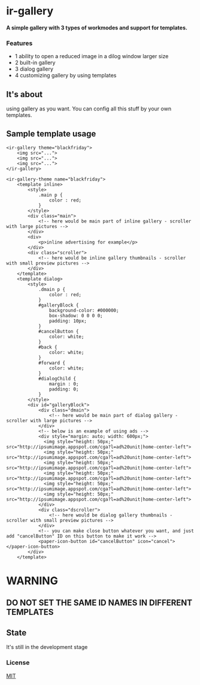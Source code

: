 # ir-gallery

**A simple gallery with 3 types of workmodes and support for templates.**

### Features

- 1 ability to open a reduced image in a dilog window larger size
- 2 built-in gallery
- 3 dialog gallery
- 4 customizing gallery by using templates

## It's about

using gallery as you want. You can config all this stuff by your own templates.

## Sample template usage

	<ir-gallery theme="blackfriday">
		<img src="...">
		<img src="...">
		<img src="...">
	</ir-gallery>

	<ir-gallery-theme name="blackfriday"> 
		<template inline> 
		    <style>
		    	.main p {
		    	 	color : red; 
		    	}
		    </style> 
		    <div class="main">
		    	<!-- here would be main part of inline gallery - scroller with large pictures -->
		    </div> 
		    <div>
		    	<p>inline advertising for example</p>
		    </div> 
		    <div class="scroller">
		    	<!-- here would be inline gallery thumbnails - scroller with small preview pictures -->
		    </div> 
	    </template> 
	    <template dialog> 
		    <style>
		    	.dmain p {
	    			color : red; 
	    		} 
	    		#galleryBlock { 
	    			background-color: #000000;
	    			box-shadow: 0 0 0 0; 
	    			padding: 10px;
    			}
		    	#cancelButton {
	    	 		color: white; 
	    	 	} 
		    	#back { 
		    	 	color: white; 
	    	 	}
	    	 	#forward { 
	    	 	 	color: white; 
	    	 	}
		    	#dialogChild {
		    		margin : 0;
		    		padding: 0; 
		    	}
		    </style> 
		    <div id="galleryBlock"> 
			    <div class="dmain">
			    	<!-- here would be main part of dialog gallery - scroller with large pictures -->
			    </div>
			    <!-- below is an example of using ads --> 
			    <div style="margin: auto; width: 600px;">
			      <img style="height: 50px;" src="http://ipsumimage.appspot.com/cga?l=ad%20unit|home-center-left">
			      <img style="height: 50px;" src="http://ipsumimage.appspot.com/cga?l=ad%20unit|home-center-left">
			      <img style="height: 50px;" src="http://ipsumimage.appspot.com/cga?l=ad%20unit|home-center-left">
			      <img style="height: 50px;" src="http://ipsumimage.appspot.com/cga?l=ad%20unit|home-center-left">
			      <img style="height: 50px;" src="http://ipsumimage.appspot.com/cga?l=ad%20unit|home-center-left">
			      <img style="height: 50px;" src="http://ipsumimage.appspot.com/cga?l=ad%20unit|home-center-left">
			    </div> 
			    <div class="dscroller">
			    	<!-- here would be dialog gallery thumbnails - scroller with small preview pictures -->
			    </div>
		    	<!-- you can make close button whatever you want, and just add "cancelButton" ID on this button to make it work --> 
			    <paper-icon-button id="cancelButton" icon="cancel"></paper-icon-button> 
		    </div> 
	    </template>
  </ir-gallery-theme>

# WARNING
## DO NOT SET THE SAME ID NAMES IN DIFFERENT TEMPLATES

## State

It's still in the development stage

### License
[MIT](http://opensource.org/licenses/MIT) 